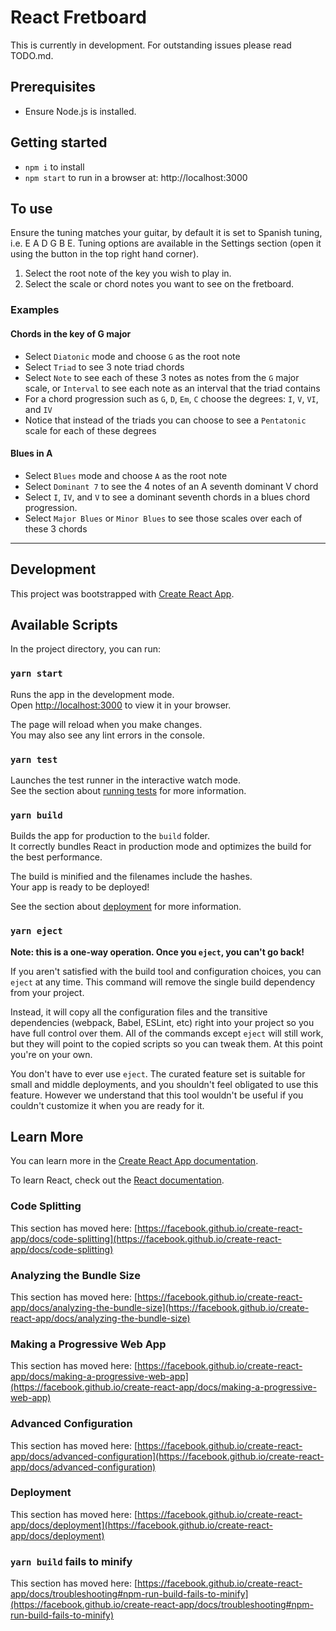 # React Fretboard

This is currently in development.  For outstanding issues please read TODO.md.

## Prerequisites
* Ensure Node.js is installed.

## Getting started
* `npm i` to install
* `npm start` to run in a browser at: http://localhost:3000

## To use
Ensure the tuning matches your guitar, by default it is set to Spanish tuning, i.e. E A D G B E.  Tuning options are available in the Settings section (open it using the button in the top right hand corner).

1. Select the root note of the key you wish to play in.
2. Select the scale or chord notes you want to see on the fretboard.

### Examples
#### Chords in the key of G major
* Select `Diatonic` mode and choose `G` as the root note
* Select `Triad` to see 3 note triad chords
* Select `Note` to see each of these 3 notes as notes from the `G` major scale, or `Interval` to see each note as an interval that the triad contains
* For a chord progression such as `G`, `D`, `Em`, `C` choose the degrees: `I`, `V`, `VI`, and `IV`
* Notice that instead of the triads you can choose to see a `Pentatonic` scale for each of these degrees

#### Blues in A
* Select `Blues` mode and choose `A` as the root note
* Select `Dominant 7` to see the 4 notes of an A seventh dominant V chord
* Select `I`, `IV`, and `V` to see a dominant seventh chords in a blues chord progression.
* Select `Major Blues` or `Minor Blues` to see those scales over each of these 3 chords

<hr />

## Development

This project was bootstrapped with [Create React App](https://github.com/facebook/create-react-app).

## Available Scripts

In the project directory, you can run:

### `yarn start`

Runs the app in the development mode.\
Open [http://localhost:3000](http://localhost:3000) to view it in your browser.

The page will reload when you make changes.\
You may also see any lint errors in the console.

### `yarn test`

Launches the test runner in the interactive watch mode.\
See the section about [running tests](https://facebook.github.io/create-react-app/docs/running-tests) for more information.

### `yarn build`

Builds the app for production to the `build` folder.\
It correctly bundles React in production mode and optimizes the build for the best performance.

The build is minified and the filenames include the hashes.\
Your app is ready to be deployed!

See the section about [deployment](https://facebook.github.io/create-react-app/docs/deployment) for more information.

### `yarn eject`

**Note: this is a one-way operation. Once you `eject`, you can't go back!**

If you aren't satisfied with the build tool and configuration choices, you can `eject` at any time. This command will remove the single build dependency from your project.

Instead, it will copy all the configuration files and the transitive dependencies (webpack, Babel, ESLint, etc) right into your project so you have full control over them. All of the commands except `eject` will still work, but they will point to the copied scripts so you can tweak them. At this point you're on your own.

You don't have to ever use `eject`. The curated feature set is suitable for small and middle deployments, and you shouldn't feel obligated to use this feature. However we understand that this tool wouldn't be useful if you couldn't customize it when you are ready for it.

## Learn More

You can learn more in the [Create React App documentation](https://facebook.github.io/create-react-app/docs/getting-started).

To learn React, check out the [React documentation](https://reactjs.org/).

### Code Splitting

This section has moved here: [https://facebook.github.io/create-react-app/docs/code-splitting](https://facebook.github.io/create-react-app/docs/code-splitting)

### Analyzing the Bundle Size

This section has moved here: [https://facebook.github.io/create-react-app/docs/analyzing-the-bundle-size](https://facebook.github.io/create-react-app/docs/analyzing-the-bundle-size)

### Making a Progressive Web App

This section has moved here: [https://facebook.github.io/create-react-app/docs/making-a-progressive-web-app](https://facebook.github.io/create-react-app/docs/making-a-progressive-web-app)

### Advanced Configuration

This section has moved here: [https://facebook.github.io/create-react-app/docs/advanced-configuration](https://facebook.github.io/create-react-app/docs/advanced-configuration)

### Deployment

This section has moved here: [https://facebook.github.io/create-react-app/docs/deployment](https://facebook.github.io/create-react-app/docs/deployment)

### `yarn build` fails to minify

This section has moved here: [https://facebook.github.io/create-react-app/docs/troubleshooting#npm-run-build-fails-to-minify](https://facebook.github.io/create-react-app/docs/troubleshooting#npm-run-build-fails-to-minify)
